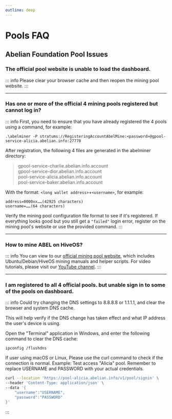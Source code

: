 ```yaml
---
outline: deep
---
```


# Pools FAQ

## Abelian Foundation Pool Issues

### <Badge type="warning" text="QUESTION" /> The official pool website is unable to load the dashboard.

::: info <Badge type="tip" text="ANSWER" />
Please clear your browser cache and then reopen the mining pool website.
:::

---

### <Badge type="warning" text="QUESTION" /> Has one or more of the official 4 mining pools registered but cannot log in?

::: info <Badge type="tip" text="ANSWER" />
First, you need to ensure that you have already registered the 4 pools using a command, for example:

`.\abelminer -P stratums://RegisteringAccountAbelMine:<password>@gpool-service-alicia.abelian.info:27778`

After registration, the following 4 files are generated in the abelminer directory:

> gpool-service-charlie.abelian.info.account<br>
> gpool-service-dior.abelian.info.account<br>
> pool-service-alicia.abelian.info.account<br>
> pool-service-baker.abelian.info.account<br>

With the format: `<long wallet address>`+`<username>`, for example:

```text
address=0000xx……(42925 characters)
username=……(64 characters)
```

Verify the mining pool configuration file format to see if it's registered. If everything looks good but you still get a `"failed"` login error, register on the mining pool's website or use the provided command.
:::

---

### <Badge type="warning" text="QUESTION" /> How to mine ABEL on HiveOS?

::: info <Badge type="tip" text="ANSWER" />
You can view to our [official mining pool website](https://maxpool.org/home/guide#hiveos), which includes Ubuntu/Debian/HiveOS mining manuals and helper scripts.
For video tutorials, please visit our [YouTube channel](https://www.youtube.com/@AbelianFoundation).
:::

---

### <Badge type="warning" text="QUESTION" /> I am registered to all 4 official pools. but unable sign in to some of the pools on dashboard.

::: info <Badge type="tip" text="ANSWER" />
Could try changing the DNS settings to 8.8.8.8 or 1.1.1.1, and clear the browser and system DNS cache.

This will help verify if the DNS change has taken effect and what IP address the user's device is using.

Open the "Terminal" application in Windows, and enter the following command to clear the DNS cache:

```text
ipconfig /flushdns
```

If user using macOS or Linux, Please use the curl command to check if the connection is normal. Example: Test access "Alicia" pool. Remember to replace USERNAME and PASSWORD with your actual credentials.

```bash
curl --location 'https://pool-alicia.abelian.info/v1/pool/signin' \
--header 'Content-Type: application/json' \
--data '{
    "username":"USERNAME",
    "password":"PASSWORD"
}'
```
:::